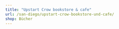 ```yaml
---
title: "Upstart Crow bookstore & cafe"
url: /san-diego/upstart-crow-bookstore-und-cafe/
shop: Bücher
---
```

